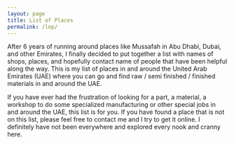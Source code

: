 ```yaml
---
layout: page
title: List of Places
permalink: /lop/
---
```


After 6 years of running around places like Mussafah in Abu Dhabi, Dubai, and other Emirates, I finally decided to put together a list with names of shops, places, and hopefully contact name of people that have been helpful along the way. This is my list of places in and around the United Arab Emirates (UAE) where you can go and find raw / semi finished / finished materials in and around the UAE.

If you have ever had the frustration of looking for a part, a material, a workshop to do some specialized manufacturing or other special jobs in and around the UAE, this list is for you. If you have found a place that is not on this list, please feel free to contact me and I try to get it online. I definitely have not been everywhere and explored every nook and cranny here.</p>

